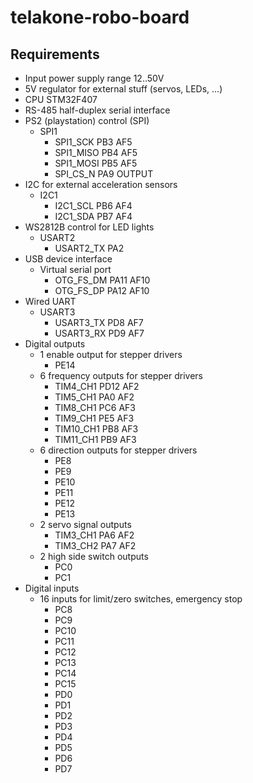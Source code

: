 # telakone-robo-board

## Requirements


* Input power supply range 12..50V
* 5V regulator for external stuff (servos, LEDs, ...)
* CPU STM32F407
* RS-485 half-duplex serial interface
* PS2 (playstation) control (SPI)
  * SPI1
    * SPI1_SCK PB3 AF5
    * SPI1_MISO PB4 AF5
    * SPI1_MOSI PB5 AF5
    * SPI_CS_N PA9 OUTPUT
* I2C for external acceleration sensors
  * I2C1
    * I2C1_SCL PB6 AF4
    * I2C1_SDA PB7 AF4
* WS2812B control for LED lights
  * USART2
    * USART2_TX PA2
* USB device interface
  * Virtual serial port
    * OTG_FS_DM PA11 AF10
    * OTG_FS_DP PA12 AF10
* Wired UART
  * USART3
    * USART3_TX PD8 AF7
    * USART3_RX PD9 AF7
* Digital outputs
  * 1 enable output for stepper drivers
    * PE14
  * 6 frequency outputs for stepper drivers
    * TIM4_CH1 PD12 AF2
    * TIM5_CH1 PA0 AF2
    * TIM8_CH1 PC6 AF3
    * TIM9_CH1 PE5 AF3
    * TIM10_CH1 PB8 AF3
    * TIM11_CH1 PB9 AF3
  * 6 direction outputs for stepper drivers
    * PE8
    * PE9
    * PE10
    * PE11
    * PE12
    * PE13
  * 2 servo signal outputs
    * TIM3_CH1 PA6 AF2
    * TIM3_CH2 PA7 AF2
  * 2 high side switch outputs
    * PC0
    * PC1
* Digital inputs
  * 16 inputs for limit/zero switches, emergency stop
    * PC8
    * PC9
    * PC10
    * PC11
    * PC12
    * PC13
    * PC14
    * PC15
    * PD0
    * PD1
    * PD2
    * PD3
    * PD4
    * PD5
    * PD6
    * PD7
  
  
